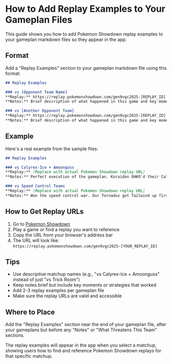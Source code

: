 # How to Add Replay Examples to Your Gameplan Files

This guide shows you how to add Pokemon Showdown replay examples to your gameplan markdown files so they appear in the app.

## Format

Add a "Replay Examples" section to your gameplan markdown file using this format:

```markdown
## Replay Examples

### vs [Opponent Team Name]
**Replay:** https://replay.pokemonshowdown.com/gen9vgc2025-[REPLAY_ID]
**Notes:** Brief description of what happened in this game and key moments.

### vs [Another Opponent Team]
**Replay:** https://replay.pokemonshowdown.com/gen9vgc2025-[REPLAY_ID]
**Notes:** Brief description of what happened in this game and key moments.
```

## Example

Here's a real example from the sample files:

```markdown
## Replay Examples

### vs Calyrex-Ice + Amoonguss
**Replay:** [Replace with actual Pokemon Showdown replay URL]
**Notes:** Perfect execution of the gameplan. Koraidon OHKO'd their Calyrex-Ice on turn 1, Tornadus successfully prevented Trick Room with Taunt. Key moment: Turn 2 Flare Blitz on their back was crucial for momentum.

### vs Speed Control Teams
**Replay:** [Replace with actual Pokemon Showdown replay URL]
**Notes:** Won the speed control war. Our Tornadus got Tailwind up first, then used Taunt to prevent their Tornadus from setting up. Koraidon swept through their team after speed control was established.
```

## How to Get Replay URLs

1. Go to [Pokemon Showdown](https://replay.pokemonshowdown.com/)
2. Play a game or find a replay you want to reference
3. Copy the URL from your browser's address bar
4. The URL will look like: `https://replay.pokemonshowdown.com/gen9vgc2025-[YOUR_REPLAY_ID]`

## Tips

- Use descriptive matchup names (e.g., "vs Calyrex-Ice + Amoonguss" instead of just "vs Trick Room")
- Keep notes brief but include key moments or strategies that worked
- Add 2-3 replay examples per gameplan file
- Make sure the replay URLs are valid and accessible

## Where to Place

Add the "Replay Examples" section near the end of your gameplan file, after your gameplans but before any "Notes" or "What Threatens This Team" sections.

The replay examples will appear in the app when you select a matchup, showing users how to find and reference Pokemon Showdown replays for that specific matchup. 